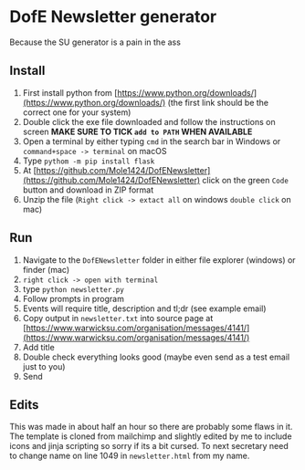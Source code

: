 # DofE Newsletter generator

Because the SU generator is a pain in the ass

## Install

1. First install python from [https://www.python.org/downloads/](https://www.python.org/downloads/) (the first link should be the correct one for your system)
2. Double click the exe file downloaded and follow the instructions on screen **MAKE SURE TO TICK `add to PATH` WHEN AVAILABLE**
3. Open a terminal by either typing `cmd` in the search bar in Windows or `command+space -> terminal` on macOS
4. Type `pythom -m pip install flask`
5. At [https://github.com/Mole1424/DofENewsletter](https://github.com/Mole1424/DofENewsletter) click on the green `Code` button and download in ZIP format
6. Unzip the file (`Right click -> extact all` on windows `double click` on mac)

## Run
1. Navigate to the `DofENewsletter` folder in either file explorer (windows) or finder (mac)
2. `right click -> open with terminal`
3. type `python newsletter.py`
4. Follow prompts in program
5. Events will require title, description and tl;dr (see example email)
6. Copy output in `newsletter.txt` into source page at [https://www.warwicksu.com/organisation/messages/4141/](https://www.warwicksu.com/organisation/messages/4141/)
7. Add title
8. Double check everything looks good (maybe even send as a test email just to you)
9. Send

## Edits

This was made in about half an hour so there are probably some flaws in it. The template is cloned from mailchimp and slightly edited by me to include icons and jinja scripting so sorry if its a bit cursed. To next secretary need to change name on line 1049 in `newsletter.html` from my name.
